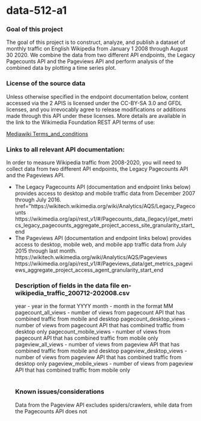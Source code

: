 <h1><strong>data-512-a1</strong></h1>

<h3><strong> Goal of this project </strong></h3>
<p>The goal of this project is to construct, analyze, and publish a dataset of monthly traffic on English Wikipedia from January 1 2008 through August 30 2020.
We combine the data from two different API endpoints, the Legacy Pagecounts API and the Pageviews API and perform analysis of the combined data by plotting a time series plot.</p>


<h3><strong>License of the source data </strong></h3>
<p>Unless otherwise specified in the endpoint documentation below, content accessed via the 2 APIS is licensed under the CC-BY-SA 3.0 and GFDL licenses, and you irrevocably agree to release modifications or additions made through this API under these licenses. More details are available in the link to the Wikimedia Foundation REST API terms of use: </p>
<a href="https://www.mediawiki.org/wiki/REST_API#Terms_and_conditions">Mediawiki Terms_and_conditions</a> 

<h3><strong>Links to all relevant API documentation:</strong></h3>
<p>In order to measure Wikipedia traffic from 2008-2020, you will need to collect data from two different API endpoints, the Legacy Pagecounts API and the Pageviews API.</p>

<ul><li>The Legacy Pagecounts API (documentation and endpoint links below) provides access to desktop and mobile traffic data from December 2007 through July 2016.
 href="https://wikitech.wikimedia.org/wiki/Analytics/AQS/Legacy_Pagecounts https://wikimedia.org/api/rest_v1/#/Pagecounts_data_(legacy)/get_metrics_legacy_pagecounts_aggregate_project_access_site_granularity_start_end </li>

 <li>The Pageviews API (documentation and endpoint links below) provides access to desktop, mobile web, and mobile app traffic data from July 2015 through last month. 
https://wikitech.wikimedia.org/wiki/Analytics/AQS/Pageviews https://wikimedia.org/api/rest_v1/#/Pageviews_data/get_metrics_pageviews_aggregate_project_access_agent_granularity_start_end </li>


<h3><strong>Description of fields in the data file en-wikipedia_traffic_200712-202008.csv</strong></h3>
<table>
year	  - year in the format YYYY 
month	  - month in the format MM
pagecount_all_views	- number of views from pagecount API that has combined traffic from mobile and desktop 
pagecount_desktop_views	- number of views from pagecount API that has combined traffic from desktop only
pagecount_mobile_views	- number of views from pagecount API that has combined traffic from mobile only 
pageview_all_views	- number of views from pageview API that has combined traffic from mobile and desktop 
pageview_desktop_views - number of views from pageview API that has combined traffic from desktop only
pageview_mobile_views - number of views from pageview API that has combined traffic from mobile only </table>


<h3><strong>Known issues/considerations</strong></h3>
<p>Data from the Pageview API excludes spiders/crawlers, while data from the Pagecounts API does not</p>

